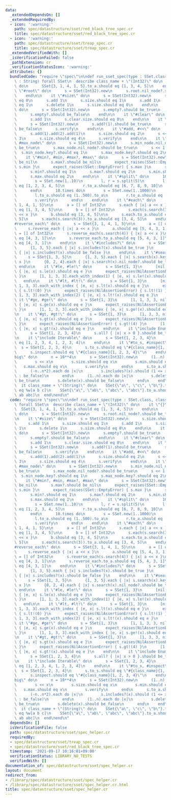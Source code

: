 ```yaml
---
data:
  _extendedDependsOn: []
  _extendedRequiredBy:
  - icon: ':warning:'
    path: spec/datastructure/sset/red_black_tree_spec.cr
    title: spec/datastructure/sset/red_black_tree_spec.cr
  - icon: ':warning:'
    path: spec/datastructure/sset/treap_spec.cr
    title: spec/datastructure/sset/treap_spec.cr
  _extendedVerifiedWith: []
  _isVerificationFailed: false
  _pathExtension: cr
  _verificationStatusIcon: ':warning:'
  attributes: {}
  bundledCode: "require \"spec\"\n\ndef run_sset_spec(type : SSet.class, class_name\
    \ : String) forall SSet\n  describe class_name + \"(Int32)\" do\n    it \"{}\"\
    \ do\n      SSet{3, 1, 4, 1, 5}.to_a.should eq [1, 3, 4, 5]\n    end\n\n    it\
    \ \"#root\" do\n      s = SSet(Int32).new\n      s.root.nil_node?.should be_true\n\
    \    end\n\n    it \"#size\" do\n      s = SSet(Int32).new\n      s.size.should\
    \ eq 0\n      s.add 1\n      s.size.should eq 1\n      s.add 1\n      s.size.should\
    \ eq 1\n      s.delete 1\n      s.size.should eq 0\n    end\n\n    it \"#empty?\"\
    \ do\n      s = SSet(Int32).new\n      s.empty?.should be_true\n      s.add 1\n\
    \      s.empty?.should be_false\n    end\n\n    it \"#clear\" do\n      s = SSet(Int32).new\n\
    \      s.add 1\n      s.clear.size.should eq 0\n    end\n\n    it \"#add?\" do\n\
    \      s = SSet(Int32).new\n      s.add?(1).should be_true\n      s.add?(1).should\
    \ be_false\n      s.verify\n    end\n\n    it \"#add, #<<\" do\n      s = SSet(Int32).new\n\
    \      s.add(1).add(2).add(1)\n      s.size.should eq 2\n      s << 3 << 4 <<\
    \ 3\n      s.size.should eq 4\n      s.verify\n    end\n\n    it \"#min_node,\
    \ #max_node\" do\n      s = SSet(Int32).new\n      s.min_node.nil_node?.should\
    \ be_true\n      s.max_node.nil_node?.should be_true\n      s << 1 << 2\n    \
    \  s.min_node.key?.should eq 1\n      s.max_node.key?.should eq 2\n    end\n\n\
    \    it \"#min?, #min, #max?, #max\" do\n      s = SSet(Int32).new\n      s.min?.should\
    \ be_nil\n      s.max?.should be_nil\n      expect_raises(SSet::EmptyError) {\
    \ s.min }\n      expect_raises(SSet::EmptyError) { s.max }\n      s << 1 << 2\n\
    \      s.min?.should eq 1\n      s.max?.should eq 2\n      s.min.should eq 1\n\
    \      s.max.should eq 2\n    end\n\n    it \"#split\" do\n      1000.times do\n\
    \        s = SSet.new(1..10)\n        l, r = s.split(5)\n        l.to_a.should\
    \ eq [1, 2, 3, 4, 5]\n        r.to_a.should eq [6, 7, 8, 9, 10]\n        s.verify\n\
    \      end\n      10.times do\n        s = SSet.new(1..1000)\n        l, r = s.split(500)\n\
    \        l.to_a.should eq (1..500).to_a\n        r.to_a.should eq (501..1000).to_a\n\
    \        s.verify\n      end\n    end\n\n    it \"#each\" do\n      s = SSet{3,\
    \ 1, 4, 1, 5}\n\n      a = [] of Int32\n      s.each { |x| a << x }\n      a.should\
    \ eq [1, 3, 4, 5]\n\n      b = [] of Int32\n      s.each(s.search(3)) { |x| b\
    \ << x }\n      b.should eq [3, 4, 5]\n\n      s.each.to_a.should eq [1, 3, 4,\
    \ 5]\n      s.each(s.search(3)).to_a.should eq [3, 4, 5]\n    end\n\n    it \"\
    #reverse_each\" do\n      s = SSet{3, 1, 4, 1, 5}\n\n      a = [] of Int32\n \
    \     s.reverse_each { |x| a << x }\n      a.should eq [5, 4, 3, 1]\n\n      a\
    \ = [] of Int32\n      s.reverse_each(s.search(4)) { |x| a << x }\n      a.should\
    \ eq [4, 3, 1]\n\n      s.reverse_each.to_a.should eq [5, 4, 3, 1]\n      s.reverse_each(s.search(4)).to_a.should\
    \ eq [4, 3, 1]\n    end\n\n    it \"#includes?\" do\n      s = SSet{1, 3, 5}\n\
    \      {1, 3, 5}.each { |x| s.includes?(x).should be_true }\n      {0, 2, 4}.each\
    \ { |x| s.includes?(x).should be_false }\n    end\n\n    it \"#search\" do\n \
    \     s = SSet{1, 3, 5}\n      {1, 3, 5}.each { |x| s.search(x).key?.should eq\
    \ x }\n      {0, 2, 4}.each { |x| s.search(x).nil_node?.should be_true }\n   \
    \ end\n\n    it \"#le, #le!\" do\n      s = SSet{1, 3}\n      [nil, 1, 1, 3, 3].each_with_index\
    \ { |e, x| s.le(x).should eq e }\n      expect_raises(NilAssertionError) { s.le!(0)\
    \ }\n      [1, 1, 3, 3].each_with_index(1) { |e, x| s.le!(x).should eq e }\n \
    \   end\n\n    it \"#lt, #lt!\" do\n      s = SSet{1, 3}\n      [nil, nil, 1,\
    \ 1, 3, 3].each_with_index { |e, x| s.lt(x).should eq e }\n      expect_raises(NilAssertionError)\
    \ { s.lt!(0) }\n      expect_raises(NilAssertionError) { s.lt!(1) }\n      [1,\
    \ 1, 3, 3].each_with_index(2) { |e, x| s.lt!(x).should eq e }\n    end\n\n   \
    \ it \"#ge, #ge!\" do\n      s = SSet{1, 3}\n      [1, 1, 3, 3, nil].each_with_index\
    \ { |e, x| s.ge(x).should eq e }\n      expect_raises(NilAssertionError) { s.ge!(4)\
    \ }\n      [1, 1, 3, 3].each_with_index { |e, x| s.ge!(x).should eq e }\n    end\n\
    \n    it \"#gt, #gt!\" do\n      s = SSet{1, 3}\n      [1, 3, 3, nil, nil].each_with_index\
    \ { |e, x| s.gt(x).should eq e }\n      expect_raises(NilAssertionError) { s.gt!(3)\
    \ }\n      expect_raises(NilAssertionError) { s.gt!(4) }\n      [1, 3, 3].each_with_index\
    \ { |e, x| s.gt!(x).should eq e }\n    end\n\n    it \"include Enumerable\" do\n\
    \      s = SSet{1, 2, 3, 4}\n      s.all? { |x| x > 0 }.should be_true\n    end\n\
    \n    it \"include Iterable\" do\n      s = SSet{1, 2, 3, 4}\n      s.cycle(2).to_a.should\
    \ eq [1, 2, 3, 4, 1, 2, 3, 4]\n    end\n\n    it \"#to_s, #inspect\" do\n    \
    \  s = SSet{1, 2, 3, 4}\n      s.to_s.should eq \"#{class_name}{1, 2, 3, 4}\"\n\
    \      s.inspect.should eq \"#{class_name}{1, 2, 3, 4}\"\n    end\n\n    it \"\
    big\" do\n      n = 10**4\n      s = SSet(Int32).new\n      (1..n).each do |x|\n\
    \        s << x\n        s.size.should eq x\n        s.min.should eq 1\n     \
    \   s.max.should eq x\n        s.verify\n      end\n      s.to_a.should eq (1..n).to_a\n\
    \      (-n..n*2).each do |x|\n        s.includes?(x).should (1 <= x <= n ? be_true\
    \ : be_false)\n      end\n      (1..n).each do |x|\n        s.delete(x).should\
    \ be_true\n        s.delete(x).should be_false\n      end\n    end\n  end\n\n\
    \  it class_name + \"(String)\" do\n    SSet{\"a\", \"c\", \"b\"}.to_a.should\
    \ eq %w[a b c]\n    SSet{\"a\", \"ab\", \"abc\", \"abc\"}.to_a.should eq %w[a\
    \ ab abc]\n  end\nend\n"
  code: "require \"spec\"\n\ndef run_sset_spec(type : SSet.class, class_name : String)\
    \ forall SSet\n  describe class_name + \"(Int32)\" do\n    it \"{}\" do\n    \
    \  SSet{3, 1, 4, 1, 5}.to_a.should eq [1, 3, 4, 5]\n    end\n\n    it \"#root\"\
    \ do\n      s = SSet(Int32).new\n      s.root.nil_node?.should be_true\n    end\n\
    \n    it \"#size\" do\n      s = SSet(Int32).new\n      s.size.should eq 0\n \
    \     s.add 1\n      s.size.should eq 1\n      s.add 1\n      s.size.should eq\
    \ 1\n      s.delete 1\n      s.size.should eq 0\n    end\n\n    it \"#empty?\"\
    \ do\n      s = SSet(Int32).new\n      s.empty?.should be_true\n      s.add 1\n\
    \      s.empty?.should be_false\n    end\n\n    it \"#clear\" do\n      s = SSet(Int32).new\n\
    \      s.add 1\n      s.clear.size.should eq 0\n    end\n\n    it \"#add?\" do\n\
    \      s = SSet(Int32).new\n      s.add?(1).should be_true\n      s.add?(1).should\
    \ be_false\n      s.verify\n    end\n\n    it \"#add, #<<\" do\n      s = SSet(Int32).new\n\
    \      s.add(1).add(2).add(1)\n      s.size.should eq 2\n      s << 3 << 4 <<\
    \ 3\n      s.size.should eq 4\n      s.verify\n    end\n\n    it \"#min_node,\
    \ #max_node\" do\n      s = SSet(Int32).new\n      s.min_node.nil_node?.should\
    \ be_true\n      s.max_node.nil_node?.should be_true\n      s << 1 << 2\n    \
    \  s.min_node.key?.should eq 1\n      s.max_node.key?.should eq 2\n    end\n\n\
    \    it \"#min?, #min, #max?, #max\" do\n      s = SSet(Int32).new\n      s.min?.should\
    \ be_nil\n      s.max?.should be_nil\n      expect_raises(SSet::EmptyError) {\
    \ s.min }\n      expect_raises(SSet::EmptyError) { s.max }\n      s << 1 << 2\n\
    \      s.min?.should eq 1\n      s.max?.should eq 2\n      s.min.should eq 1\n\
    \      s.max.should eq 2\n    end\n\n    it \"#split\" do\n      1000.times do\n\
    \        s = SSet.new(1..10)\n        l, r = s.split(5)\n        l.to_a.should\
    \ eq [1, 2, 3, 4, 5]\n        r.to_a.should eq [6, 7, 8, 9, 10]\n        s.verify\n\
    \      end\n      10.times do\n        s = SSet.new(1..1000)\n        l, r = s.split(500)\n\
    \        l.to_a.should eq (1..500).to_a\n        r.to_a.should eq (501..1000).to_a\n\
    \        s.verify\n      end\n    end\n\n    it \"#each\" do\n      s = SSet{3,\
    \ 1, 4, 1, 5}\n\n      a = [] of Int32\n      s.each { |x| a << x }\n      a.should\
    \ eq [1, 3, 4, 5]\n\n      b = [] of Int32\n      s.each(s.search(3)) { |x| b\
    \ << x }\n      b.should eq [3, 4, 5]\n\n      s.each.to_a.should eq [1, 3, 4,\
    \ 5]\n      s.each(s.search(3)).to_a.should eq [3, 4, 5]\n    end\n\n    it \"\
    #reverse_each\" do\n      s = SSet{3, 1, 4, 1, 5}\n\n      a = [] of Int32\n \
    \     s.reverse_each { |x| a << x }\n      a.should eq [5, 4, 3, 1]\n\n      a\
    \ = [] of Int32\n      s.reverse_each(s.search(4)) { |x| a << x }\n      a.should\
    \ eq [4, 3, 1]\n\n      s.reverse_each.to_a.should eq [5, 4, 3, 1]\n      s.reverse_each(s.search(4)).to_a.should\
    \ eq [4, 3, 1]\n    end\n\n    it \"#includes?\" do\n      s = SSet{1, 3, 5}\n\
    \      {1, 3, 5}.each { |x| s.includes?(x).should be_true }\n      {0, 2, 4}.each\
    \ { |x| s.includes?(x).should be_false }\n    end\n\n    it \"#search\" do\n \
    \     s = SSet{1, 3, 5}\n      {1, 3, 5}.each { |x| s.search(x).key?.should eq\
    \ x }\n      {0, 2, 4}.each { |x| s.search(x).nil_node?.should be_true }\n   \
    \ end\n\n    it \"#le, #le!\" do\n      s = SSet{1, 3}\n      [nil, 1, 1, 3, 3].each_with_index\
    \ { |e, x| s.le(x).should eq e }\n      expect_raises(NilAssertionError) { s.le!(0)\
    \ }\n      [1, 1, 3, 3].each_with_index(1) { |e, x| s.le!(x).should eq e }\n \
    \   end\n\n    it \"#lt, #lt!\" do\n      s = SSet{1, 3}\n      [nil, nil, 1,\
    \ 1, 3, 3].each_with_index { |e, x| s.lt(x).should eq e }\n      expect_raises(NilAssertionError)\
    \ { s.lt!(0) }\n      expect_raises(NilAssertionError) { s.lt!(1) }\n      [1,\
    \ 1, 3, 3].each_with_index(2) { |e, x| s.lt!(x).should eq e }\n    end\n\n   \
    \ it \"#ge, #ge!\" do\n      s = SSet{1, 3}\n      [1, 1, 3, 3, nil].each_with_index\
    \ { |e, x| s.ge(x).should eq e }\n      expect_raises(NilAssertionError) { s.ge!(4)\
    \ }\n      [1, 1, 3, 3].each_with_index { |e, x| s.ge!(x).should eq e }\n    end\n\
    \n    it \"#gt, #gt!\" do\n      s = SSet{1, 3}\n      [1, 3, 3, nil, nil].each_with_index\
    \ { |e, x| s.gt(x).should eq e }\n      expect_raises(NilAssertionError) { s.gt!(3)\
    \ }\n      expect_raises(NilAssertionError) { s.gt!(4) }\n      [1, 3, 3].each_with_index\
    \ { |e, x| s.gt!(x).should eq e }\n    end\n\n    it \"include Enumerable\" do\n\
    \      s = SSet{1, 2, 3, 4}\n      s.all? { |x| x > 0 }.should be_true\n    end\n\
    \n    it \"include Iterable\" do\n      s = SSet{1, 2, 3, 4}\n      s.cycle(2).to_a.should\
    \ eq [1, 2, 3, 4, 1, 2, 3, 4]\n    end\n\n    it \"#to_s, #inspect\" do\n    \
    \  s = SSet{1, 2, 3, 4}\n      s.to_s.should eq \"#{class_name}{1, 2, 3, 4}\"\n\
    \      s.inspect.should eq \"#{class_name}{1, 2, 3, 4}\"\n    end\n\n    it \"\
    big\" do\n      n = 10**4\n      s = SSet(Int32).new\n      (1..n).each do |x|\n\
    \        s << x\n        s.size.should eq x\n        s.min.should eq 1\n     \
    \   s.max.should eq x\n        s.verify\n      end\n      s.to_a.should eq (1..n).to_a\n\
    \      (-n..n*2).each do |x|\n        s.includes?(x).should (1 <= x <= n ? be_true\
    \ : be_false)\n      end\n      (1..n).each do |x|\n        s.delete(x).should\
    \ be_true\n        s.delete(x).should be_false\n      end\n    end\n  end\n\n\
    \  it class_name + \"(String)\" do\n    SSet{\"a\", \"c\", \"b\"}.to_a.should\
    \ eq %w[a b c]\n    SSet{\"a\", \"ab\", \"abc\", \"abc\"}.to_a.should eq %w[a\
    \ ab abc]\n  end\nend\n"
  dependsOn: []
  isVerificationFile: false
  path: spec/datastructure/sset/spec_helper.cr
  requiredBy:
  - spec/datastructure/sset/treap_spec.cr
  - spec/datastructure/sset/red_black_tree_spec.cr
  timestamp: '2021-09-17 10:16:01+09:00'
  verificationStatus: LIBRARY_NO_TESTS
  verifiedWith: []
documentation_of: spec/datastructure/sset/spec_helper.cr
layout: document
redirect_from:
- /library/spec/datastructure/sset/spec_helper.cr
- /library/spec/datastructure/sset/spec_helper.cr.html
title: spec/datastructure/sset/spec_helper.cr
---
```

